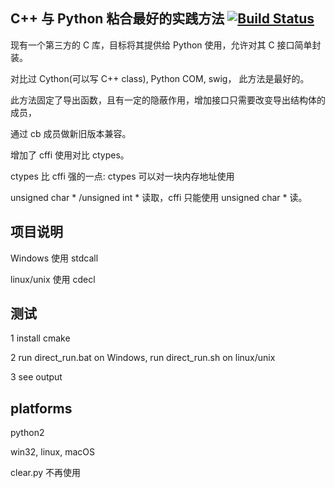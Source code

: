 ﻿
## C++ 与 Python 粘合最好的实践方法 [![Build Status](https://travis-ci.org/fooofei/cpp_python_wrapper.svg?branch=master)](https://travis-ci.org/fooofei/cpp_python_wrapper)

现有一个第三方的 C 库，目标将其提供给 Python 使用，允许对其 C 接口简单封装。

对比过 Cython(可以写 C++ class), Python COM, swig， 此方法是最好的。

此方法固定了导出函数，且有一定的隐蔽作用，增加接口只需要改变导出结构体的成员，

通过 cb 成员做新旧版本兼容。

增加了 cffi 使用对比 ctypes。

ctypes 比 cffi 强的一点: ctypes 可以对一块内存地址使用 

unsigned char * /unsigned int * 读取，cffi 只能使用 unsigned char * 读。

## 项目说明

Windows 使用 stdcall

linux/unix 使用 cdecl

## 测试

1 install cmake

2 run direct_run.bat on Windows, run direct_run.sh on linux/unix

3 see output


## platforms

python2

win32, linux, macOS


clear.py 不再使用